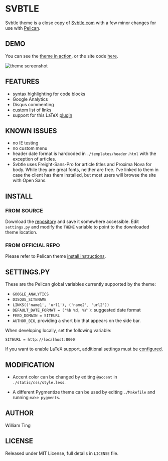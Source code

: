 # SVBTLE

Svbtle theme is a close copy of [Svbtle.com](http://www.svbtle.com) with
a few minor changes for use with [Pelican](http://pelican.notmyidea.org).

## DEMO

You can see the [theme in
action](http://williamting.com/drafts/this-is-a-theme-testing-post.html), or
the site code [here](https://github.com/wting/williamting.com).

![theme screenshot](https://raw.github.com/wting/pelican-svbtle/master/screenshot.png)

## FEATURES

- syntax highlighting for code blocks
- Google Analytics
- Disqus commenting
- custom list of links
- support for this LaTeX [plugin][latex]

## KNOWN ISSUES

- no IE testing
- no custom menu
- header date format is hardcoded in `./templates/header.html` with the
  exception of articles.
- Svbtle uses Freight-Sans-Pro for article titles and Proxima Nova for body.
  While they are great fonts, neither are free. I've linked to them in case
  the client has them installed, but most users will browse the site with Open
  Sans.

## INSTALL

### FROM SOURCE

Download the [repository](https://github.com/wting/pelican-svbtle) and save
it somewhere accessible. Edit `settings.py` and modify the `THEME` variable
to point to the downloaded theme location.

### FROM OFFICIAL REPO

Please refer to Pelican theme [install
instructions](http://pelican.notmyidea.org/en/latest/pelican-themes.html).

## SETTINGS.PY

These are the Pelican global variables currently supported by the theme:

- `GOOGLE_ANALYTICS`
- `DISQUS_SITENAME`
- `LINKS(('name1', 'url1'), ('name2', 'url2'))`
- `DEFAULT_DATE_FORMAT = ('%b %d, %Y')`: suggested date format
- `FEED_DOMAIN = SITEURL`
- `AUTHOR_BIO`, providing a short bio that appears on the side bar.

When developing locally, set the following variable:

`SITEURL = http://localhost:8000`

If you want to enable LaTeX support, additional settings must be
[configured][latex].

## MODIFICATION

- Accent color can be changed by editing `@accent` in `./static/css/style.less`.

- A different Pygmentize theme can be used by editing `./Makefile` and
  running `make pygments`.

## AUTHOR

William Ting

## LICENSE

Released under MIT License, full details in `LICENSE` file.

[latex]: https://github.com/barrysteyn/pelican_plugin-latex
